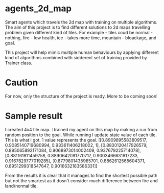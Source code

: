 # agents_2d_map
Smart agents which travels the 2d map with training on multiple algorithms.
The aim of this project is to find different solutions to 2d maps travelling problem given different kind of tiles.
For example - tiles coud be normal - nothing, fire - low health, ice - takes more time, mountain - bloackage, and goal.

This project will help mimic multiple human behaviours by applying different kind of algorithms combined with sidderent set of training provided by Trainer class.

# Caution
For now, only the structure of the project is ready. More to be coming soon!

# Sample result
I created 4x4 tile map.
I trained my agent on this map by making a run from random position to the goal.
While running I update state value of each tile.
This is what i got.
1 value represents the goal.
[[0.8909895583809517, 0.9085140719680994, 0.933611406218002, 1], [0.8830120417926579, 0.895065892171084, 0.9068973014002409, 0.937679225714078], [0.881161811459758, 0.8890642081770717, 0.9003466631617233, 0.9167829777019285], [0.8779801435985701, 0.8862612565604371, 0.8951299318547647, 0.9016632183586331]]

From the results it is clear that it manages to find the shortest possible path but not the smartest as it dosn't consider much difference between fire and land/normal tile.
